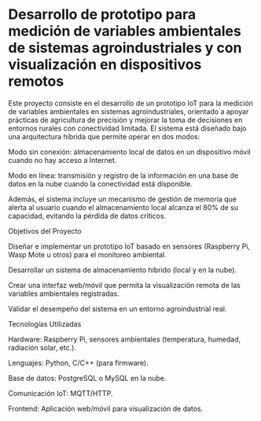 # Desarrollo de prototipo para medición de variables ambientales de sistemas agroindustriales y con visualización en dispositivos remotos
Este proyecto consiste en el desarrollo de un prototipo IoT para la medición de variables ambientales en sistemas agroindustriales, orientado a apoyar prácticas de agricultura de precisión y mejorar la toma de decisiones en entornos rurales con conectividad limitada.
El sistema está diseñado bajo una arquitectura híbrida que permite operar en dos modos:

Modo sin conexión: almacenamiento local de datos en un dispositivo móvil cuando no hay acceso a Internet.

Modo en línea: transmisión y registro de la información en una base de datos en la nube cuando la conectividad está disponible.

Además, el sistema incluye un mecanismo de gestión de memoria que alerta al usuario cuando el almacenamiento local alcanza el 80% de su capacidad, evitando la pérdida de datos críticos.

Objetivos del Proyecto

Diseñar e implementar un prototipo IoT basado en sensores (Raspberry Pi, Wasp Mote u otros) para el monitoreo ambiental.

Desarrollar un sistema de almacenamiento híbrido (local y en la nube).

Crear una interfaz web/móvil que permita la visualización remota de las variables ambientales registradas.

Validar el desempeño del sistema en un entorno agroindustrial real.

Tecnologías Utilizadas

Hardware: Raspberry Pi, sensores ambientales (temperatura, humedad, radiación solar, etc.).

Lenguajes: Python, C/C++ (para firmware).

Base de datos: PostgreSQL o MySQL en la nube.

Comunicación IoT: MQTT/HTTP.

Frontend: Aplicación web/móvil para visualización de datos.
